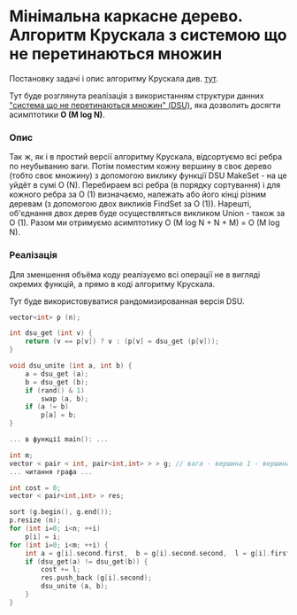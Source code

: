# Мінімальна каркасне дерево. Алгоритм Крускала з системою що не перетинаються множин

Постановку задачі і опис алгоритму Крускала див. [тут](mst_kruskal).

Тут буде розглянута реалізація з використанням структури данних ["система що не перетинаються множин" (DSU)](dsu), яка дозволить досягти асимптотики **O (M log N)**.

### Опис

Так ж, як і в простий версії алгоритму Крускала, відсортуємо всі ребра по неубыванию ваги. Потім поместим кожну вершину в своє дерево (тобто своє множину) з допомогою виклику функції DSU MakeSet - на це уйдёт в сумі O (N). Перебираем всі ребра (в порядку сортування) і для кожного ребра за O (1) визначаємо, належать або його кінці різним деревам (з допомогою двох викликів FindSet за O (1)). Нарешті, об'єднання двох дерев буде осуществляться викликом Union - також за O (1). Разом ми отримуємо асимптотику O (M log N + N + M) = O (M log N).

### Реалізація

Для зменшення объёма коду реалізуємо всі операції не в вигляді окремих функцій, а прямо в коді алгоритму Крускала.

Тут буде використовуватися рандомизированная версія DSU.

<!--- TODO: specify code snippet id -->
``` cpp
vector<int> p (n);

int dsu_get (int v) {
    return (v == p[v]) ? v : (p[v] = dsu_get (p[v]));
}

void dsu_unite (int a, int b) {
    a = dsu_get (a);
    b = dsu_get (b);
    if (rand() & 1)
        swap (a, b);
    if (a != b)
        p[a] = b;
}

... в функції main(): ...

int m;
vector < pair < int, pair<int,int> > > g; // вага - вершина 1 - вершина 2
... читання графа ...

int cost = 0;
vector < pair<int,int> > res;

sort (g.begin(), g.end());
p.resize (n);
for (int i=0; i<n; ++i)
    p[i] = i;
for (int i=0; i<m; ++i) {
    int a = g[i].second.first,  b = g[i].second.second,  l = g[i].first;
    if (dsu_get(a) != dsu_get(b)) {
        cost += l;
        res.push_back (g[i].second);
        dsu_unite (a, b);
    }
}
```
